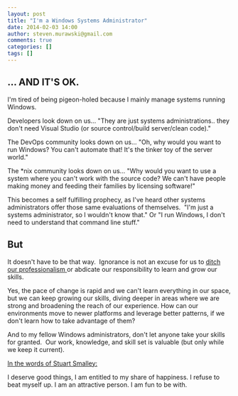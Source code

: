 ```yaml
---
layout: post
title: "I'm a Windows Systems Administrator"
date: 2014-02-03 14:00
author: steven.murawski@gmail.com
comments: true
categories: []
tags: []
---
```



## ... AND IT'S OK.



I'm tired of being pigeon-holed because I mainly manage systems running Windows.&nbsp;


Developers look down on us... "They are just systems administrations.. they don't need Visual Studio (or source control/build server/clean code)."


The DevOps community looks down on us... "Oh, why would you want to run Windows? You can't automate that! It's the tinker toy of the server world."


The *nix community looks down on us... "Why would you want to use a system where you can't work with the source code? We can't have people making money and feeding their families by licensing software!"


This becomes a self fulfilling prophecy, as I've heard other systems administrators offer those&nbsp;same evaluations of themselves.&nbsp; "I'm just a systems administrator, so I wouldn't know that." Or "I run Windows, I don't need to understand that command line stuff."


## But



It doesn't have to be that way.&nbsp; Ignorance is not an excuse for us to [ditch our professionalism ](http://stevenmurawski.com/powershell/2014/1/are-sysadmins-professionals)or abdicate our responsibility to learn and grow our skills.


Yes, the pace of change is rapid and we can't learn everything in our space, but we can keep growing our skills, diving deeper in areas where we are strong and broadening the reach of our experience. How can our environments move to newer platforms and leverage better patterns, if we don't learn how to take advantage of them?


And to my fellow Windows administrators, don't let anyone take your skills for granted.&nbsp; Our work, knowledge, and skill set is valuable (but only while we keep it current).


[In the words of Stuart Smalley: ](http://www.imdb.com/character/ch0001962/quotes)


>

I deserve good things, I am entitled to my share of happiness. I refuse to beat myself up. I am an attractive person. I am fun to be with.



